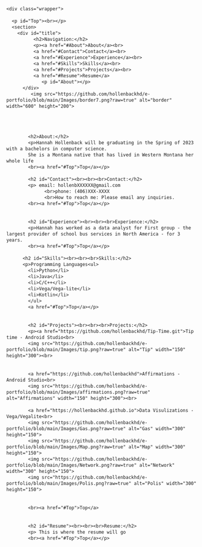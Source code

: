 <body>
         
    <div class="wrapper">
    
      <p id="Top"><br></p>
      <section>
        <div id="title">
              <h2>Navigation:</h2>
              <p><a href="#About">About</a><br>
              <a href="#Contact">Contact</a><br>
              <a href="#Experience">Experience</a><br>
              <a href="#Skills">Skills</a><br>
              <a href="#Projects">Projects</a><br>
              <a href="#Resume">Resume</a>
                 <p id="About"></p>           
          </div>
             <img src="https://github.com/hollenbackhd/e-portfolio/blob/main/Images/border7.png?raw=true" alt="border" width="600" height="200">


       
            
            <h2>About:</h2>
            <p>Hannah Hollenback will be graduating in the Spring of 2023 with a bachelors in computer science.
            She is a Montana native that has lived in Western Montana her whole life
            <br><a href="#Top">Top</a></p>

            <h2 id="Contact"><br><br><br>Contact:</h2>
            <p> email: hollenbXXXXXX@gmail.com
                  <br>phone: (406)XXX-XXXX
                  <br>How to reach me: Please email any inquiries.
            <br><a href="#Top">Top</a></p>

            
            <h2 id="Experience"><br><br><br>Experience:</h2>
            <p>Hannah has worked as a data analyst for First group - the largest provider of school bus services in North America - for 3 years.
            <br><a href="#Top">Top</a></p>
          
          <h2 id="Skills"><br><br><br>Skills:</h2>
          <p>Programming Languages<ul>
            <li>Python</li> 
            <li>Java</li> 
            <li>C/C++</li>
            <li>Vega/Vega-lite</li> 
            <li>Kotlin</li>
            </ul>
            <a href="#Top">Top</a></p>

            
            <h2 id="Projects"><br><br><br>Projects:</h2>
            <p><a href="https://github.com/hollenbackhd/Tip-Time.git">Tip time - Android Studio<br>
            <img src="https://github.com/hollenbackhd/e-portfolio/blob/main/Images/tip.png?raw=true" alt="Tip" width="150" height="300"><br>


            <a href="https://github.com/hollenbackhd">Affirmations - Android Studio<br>
            <img src="https://github.com/hollenbackhd/e-portfolio/blob/main/Images/affirmations.png?raw=true" alt="Affirmations" width="150" height="300"><br>
            
            <a href="https://hollenbackhd.github.io">Data Visulizations - Vega/Vegalite<br>
            <img src="https://github.com/hollenbackhd/e-portfolio/blob/main/Images/Gas.png?raw=true" alt="Gas" width="300" height="150">
            <img src="https://github.com/hollenbackhd/e-portfolio/blob/main/Images/Map.png?raw=true" alt="Map" width="300" height="150">
            <img src="https://github.com/hollenbackhd/e-portfolio/blob/main/Images/Network.png?raw=true" alt="Network" width="300" height="150">
            <img src="https://github.com/hollenbackhd/e-portfolio/blob/main/Images/Polis.png?raw=true" alt="Polis" width="300" height="150">
                  

            <br><a href="#Top">Top</a>

            
            <h2 id="Resume"><br><br><br>Resume:</h2>
            <p> This is where the resume will go
            <br><a href="#Top">Top</a></p>

            



        
                   
            
